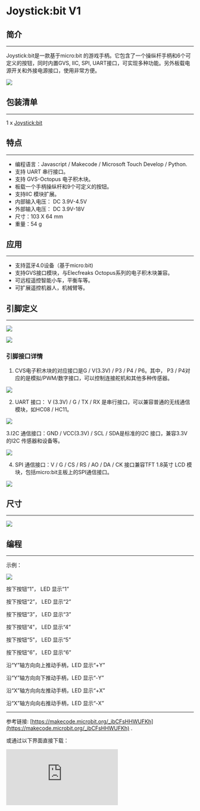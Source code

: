 # Joystick:bit V1

## 简介
---
Joystick:bit是一款基于micro:bit 的游戏手柄。它包含了一个操纵杆手柄和6个可定义的按钮，同时内置GVS, IIC, SPI, UART接口，可实现多种功能。另外板载电源开关和外接电源接口，使用非常方便。

![](./images/joystick_v1_01.jpg)


## 包装清单
---

1 x [Joystick:bit](http://www.elecfreaks.com/estore/elecfreaks-joystick-bit-for-micro-bit.html)


## 特点
---
- 编程语言：Javascript / Makecode / Microsoft Touch Develop / Python.
- 支持 UART 串行接口。
- 支持 GVS-Octopus 电子积木块。
- 板载一个手柄操纵杆和9个可定义的按钮。
- 支持IIC 模块扩展。
- 内部输入电压： DC 3.9V-4.5V
- 外部输入电压： DC 3.9V-18V
- 尺寸：103 X 64 mm
- 重量：54 g


## 应用
---
- 支持蓝牙4.0设备（基于micro:bit)
- 支持GVS接口模块，与Elecfreaks Octopus系列的电子积木块兼容。
- 可远程遥控智能小车，平衡车等。
- 可扩展遥控机器人，机械臂等。


## 引脚定义
---

![](./images/joystick_v1_02.png)

![](./images/joystick_v1_03.png)

### 引脚接口详情

1. CVS电子积木块的对应接口是G / V(3.3V) / P3 / P4 / P6。其中， P3 / P4对应的是模拟/PWM/数字接口，可以控制连接舵机和其他多种传感器。

![](./images/joystick_v1_04.png)

2. UART 接口： V (3.3V) / G / TX / RX 是串行接口，可以兼容普通的无线通信模块，如HC08 / HC11。

![](./images/joystick_v1_05.png)

3.I2C 通信接口：GND / VCC(3.3V) / SCL / SDA是标准的I2C 接口，兼容3.3V 的I2C 传感器和设备等。

![](./images/joystick_v1_06.png)

4. SPI 通信接口：V / G / CS / RS / AO / DA / CK 接口兼容TFT 1.8英寸 LCD 模块，包括micro:bit主板上的SPI通信接口。

![](./images/joystick_v1_07.png)


## 尺寸
---

![](./images/joystick_v1_08.png)

## 编程
---

示例：

![](./images/joystick_v1_09.png)

按下按钮“1”， LED 显示“1”

按下按钮“2”， LED 显示“2”

按下按钮“3”， LED 显示“3”

按下按钮“4”， LED 显示“4”

按下按钮“5”， LED 显示“5”

按下按钮“6”， LED 显示“6”

沿“Y”轴方向向上推动手柄，LED 显示“+Y”

沿“Y”轴方向向下推动手柄，LED 显示“-Y”

沿“X”轴方向向左推动手柄，LED 显示“+X”

沿“X”轴方向向右推动手柄，LED 显示“-X”

- - - -

参考链接: [https://makecode.microbit.org/_ibCFsHHWUFKh](https://makecode.microbit.org/_ibCFsHHWUFKh) .

或通过以下界面直接下载：

<div
    style={{
        position: 'relative',
        paddingBottom: '60%',
        overflow: 'hidden',
    }}
>
    <iframe
        src="https://makecode.microbit.org/_ibCFsHHWUFKh"
        frameborder="0"
        sandbox="allow-popups allow-forms allow-scripts allow-same-origin"
        style={{
            position: 'absolute',
            width: '100%',
            height: '100%',
        }}
    />
</div>

## 更多信息
---

若想获取更多信息，请查看： [http://www.elecfreaks.com](http://www.elecfreaks.com).
